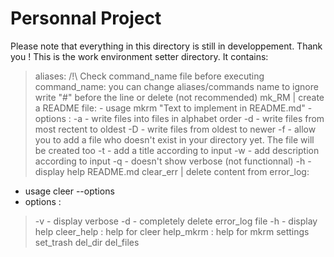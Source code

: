 # **Personnal Project**
Please note that everything in this directory is still in developpement. Thank you !
This is the work environment setter directory. It contains:
> aliases:
	/!\ Check command_name file before executing
> command_name:
	you can change aliases/commands name
	to ignore write "#" before the line or delete (not recommended)
> mk_RM | create a README file:
	- usage mkrm "Text to implement in README.md"
	- options :
> -a - write files into files in alphabet order
> -d - write files from most rectent to oldest
> -D - write files from oldest to newer
> -f - allow you to add a file who doesn't exist in your directory yet. The file will be created too
> -t - add a title according to input
> -w - add description according to input
> -q - doesn't show verbose (not functionnal)
> -h - display help
> README.md
> clear_err | delete content from error_log:
- usage cleer --options
- options :
> -v - display verbose
> -d - completely delete error_log file
> -h - display help
> cleer_help : help for cleer
> help_mkrm : help for mkrm
> settings
> set_trash
> del_dir
> del_files
